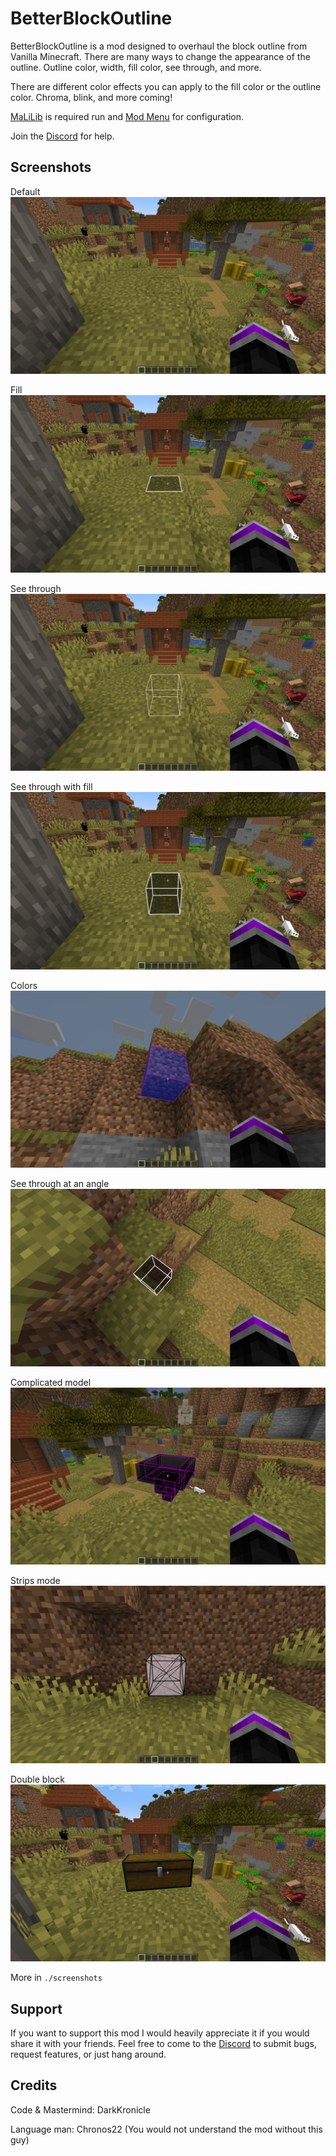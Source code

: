 # BetterBlockOutline

BetterBlockOutline is a mod designed to overhaul the block outline from Vanilla Minecraft. There are many ways to change the appearance of the outline. Outline color, width, fill color, see through, and more.

There are different color effects you can apply to the fill color or the outline color. Chroma, blink, and more coming!

[MaLiLib](https://www.curseforge.com/minecraft/mc-mods/malilib) is required run and [Mod Menu](https://www.curseforge.com/minecraft/mc-mods/modmenu) for configuration.

Join the [Discord](https://discord.gg/WnaE3uZxDA) for help.

## Screenshots

Default ![Default](screenshots/pov_default.png)

Fill ![Fill](screenshots/pov_fill.png)

See through ![See through](screenshots/pov_wirewhite.png)

See through with fill ![Seethrough and fill](screenshots/pov_seethrough.png)

Colors ![Colors](screenshots/colors.png)

See through at an angle ![Seethrough at angle](screenshots/seethrough_angle.png)

Complicated model ![Complicated model](screenshots/seethrough_transparent.png)

Strips mode ![Strip mode](screenshots/showcase_strip.png)

Double block ![Double block](screenshots/double_block.png)

More in `./screenshots`

## Support

If you want to support this mod I would heavily appreciate it if you would share it with your friends. Feel free to come to the [Discord](https://discord.gg/WnaE3uZxDA) to submit bugs, request features, or just hang around.

## Credits

Code & Mastermind: DarkKronicle

Language man: Chronos22 (You would not understand the mod without this guy)
